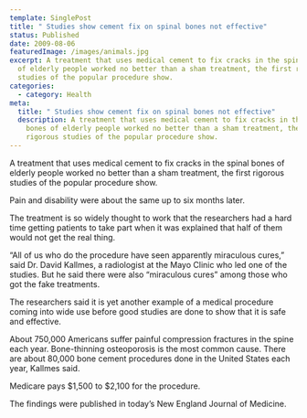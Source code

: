 ```yaml
---
template: SinglePost
title: " Studies show cement fix on spinal bones not effective"
status: Published
date: 2009-08-06
featuredImage: /images/animals.jpg
excerpt: A treatment that uses medical cement to fix cracks in the spinal bones
  of elderly people worked no better than a sham treatment, the first rigorous
  studies of the popular procedure show.
categories:
  - category: Health
meta:
  title: " Studies show cement fix on spinal bones not effective"
  description: A treatment that uses medical cement to fix cracks in the spinal
    bones of elderly people worked no better than a sham treatment, the first
    rigorous studies of the popular procedure show.
---
```

<!--StartFragment-->

A treatment that uses medical cement to fix cracks in the spinal bones of elderly people worked no better than a sham treatment, the first rigorous studies of the popular procedure show.

Pain and disability were about the same up to six months later.

The treatment is so widely thought to work that the researchers had a hard time getting patients to take part when it was explained that half of them would not get the real thing.

“All of us who do the procedure have seen apparently miraculous cures,” said Dr. David Kallmes, a radiologist at the Mayo Clinic who led one of the studies. But he said there were also “miraculous cures” among those who got the fake treatments.

The researchers said it is yet another example of a medical procedure coming into wide use before good studies are done to show that it is safe and effective.

About 750,000 Americans suffer painful compression fractures in the spine each year. Bone-thinning osteoporosis is the most common cause. There are about 80,000 bone cement procedures done in the United States each year, Kallmes said.

Medicare pays $1,500 to $2,100 for the procedure.

The findings were published in today’s New England Journal of Medicine.

<!--EndFragment-->
